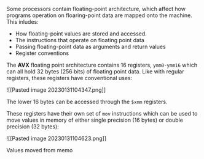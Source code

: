 
Some processors contain floating-point architecture, which affect how programs operation on floaring-point data are mapped onto the machine. This inludes:
* How floating-point values are stored and accessed.
* The instructions that operate on floating point data
* Passing floating-point data as arguments and return values
* Register conventions

The **AVX** floating point architecture contains 16 registers, `ymm0-ymm16` which can all hold 32 bytes (256 bits) of floating point data. Like with regular registers, these registers have conventional uses:

![[Pasted image 20230131104347.png]]

The lower 16 bytes can be accessed through the `$xmm` registers.

These registers have their own set of `mov` instructions which can be used to move values in memory of either single precision (16 bytes) or double precision (32 bytes):

![[Pasted image 20230131104623.png]]

Values moved from memo